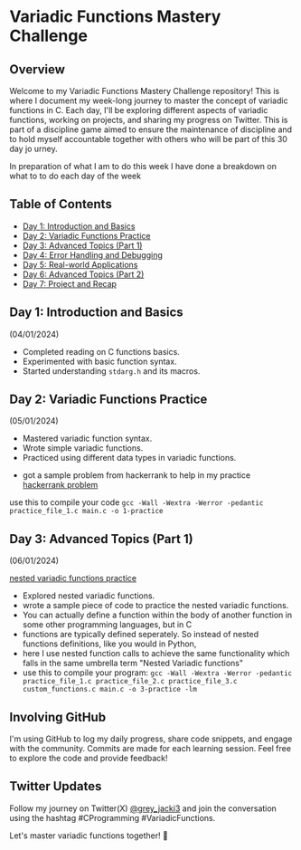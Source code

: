 # Variadic Functions Mastery Challenge

## Overview

Welcome to my Variadic Functions Mastery Challenge repository! This is where I document my week-long journey to master the concept of variadic functions in C. 
Each day, I'll be exploring different aspects of variadic functions, working on projects, and sharing my progress on Twitter.
This is part of a discipline game aimed to ensure the maintenance of discipline and to hold myself accountable together with others who will be part of this 30 day jo
urney.

In preparation of what I am to do this week I have done a breakdown on what to to do each day of the week

## Table of Contents

- [Day 1: Introduction and Basics](#day-1-introduction-and-basics)
- [Day 2: Variadic Functions Practice](#day-2-variadic-functions-practice)
- [Day 3: Advanced Topics (Part 1)](#day-3-advanced-topics-part-1)
- [Day 4: Error Handling and Debugging](#day-4-error-handling-and-debugging)
- [Day 5: Real-world Applications](#day-5-real-world-applications)
- [Day 6: Advanced Topics (Part 2)](#day-6-advanced-topics-part-2)
- [Day 7: Project and Recap](#day-7-project-and-recap)

## Day 1: Introduction and Basics 
(04/01/2024)

- Completed reading on C functions basics.
- Experimented with basic function syntax.
- Started understanding `stdarg.h` and its macros.

## Day 2: Variadic Functions Practice
(05/01/2024)

- Mastered variadic function syntax.
- Wrote simple variadic functions.
- Practiced using different data types in variadic functions.

* got a sample problem from hackerrank to help in my practice [hackerrank problem](practice_file_1.c)

use this to compile your code
`gcc -Wall -Wextra -Werror -pedantic practice_file_1.c main.c -o 1-practice`

## Day 3: Advanced Topics (Part 1)
(06/01/2024)

[nested variadic functions practice](practice_file_3.c)
- Explored nested variadic functions.
- wrote a sample piece of code to practice the nested variadic functions.
- You can actually define a function within the body of another function in some other programming languages, but in C
- functions are typically defined seperately. So instead of nested functions definitions, like you would in Python,
- here I use nested function calls to achieve the same functionality which falls in the same umbrella term "Nested Variadic functions"
- use this to compile your program: 
`gcc -Wall -Wextra -Werror -pedantic practice_file_1.c practice_file_2.c practice_file_3.c custom_functions.c main.c -o 3-practice -lm`
## Involving GitHub

I'm using GitHub to log my daily progress, share code snippets, and engage with the community.
Commits are made for each learning session. Feel free to explore the code and provide feedback!

## Twitter Updates

Follow my journey on Twitter(X) [@grey_jacki3](https://x.com/grey_jacki3?t=ERZ2TKae4lhBI_4l8c8b5Q&s=09) and join the conversation using the hashtag #CProgramming #VariadicFunctions.

Let's master variadic functions together! 🚀

